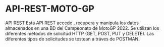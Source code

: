 # API-REST-MOTO-GP
API REST
Esta API REST accede , recupera y manipula los datos almacenados en una BD del Campeonato de MotoGP 2022. 
Se utilizan los diferentes métodos de solicitud HTTP (GET, POST, PUT y DELETE).
Las diferentes tipos de solicitudes se testean a tráves de POSTMAN.
